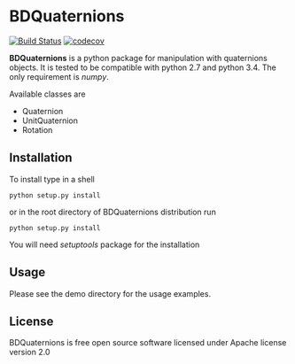 # BDQuaternions

[![Build Status](https://travis-ci.org/bond-anton/BDQuaternions.svg?branch=master)](https://travis-ci.org/bond-anton/BDQuaternions)
[![codecov](https://codecov.io/gh/bond-anton/BDQuaternions/branch/master/graph/badge.svg)](https://codecov.io/gh/bond-anton/BDQuaternions)

**BDQuaternions** is a python package for manipulation with quaternions objects.
It is tested to be compatible with python 2.7 and python 3.4. The only requirement is *numpy*.

Available classes are
* Quaternion
* UnitQuaternion
* Rotation

## Installation

To install type in a shell
```shell
python setup.py install
```
or in the root directory of BDQuaternions distribution run
```shell
python setup.py install
```
You will need *setuptools* package for the installation
## Usage

Please see the demo directory for the usage examples.

## License

BDQuaternions is free open source software licensed under Apache license version 2.0

